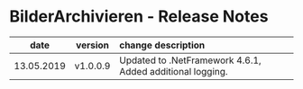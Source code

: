 # BilderArchivieren - Release Notes
|date      | version |change description |
|----------|:-:|:-------------|
|13.05.2019|v1.0.0.9           | Updated to .NetFramework 4.6.1, Added additional logging. |